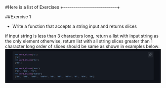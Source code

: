 #Here is a list of Exercises
+---------------------------+

##Exercise 1

* Write a function that accepts a string input and returns slices

if input string is less than 3 characters long, return a list with input string as the only element
otherwise, return list with all string slices greater than 1 character long
order of slices should be same as shown in examples below:
![My Image](exercise1.png)
